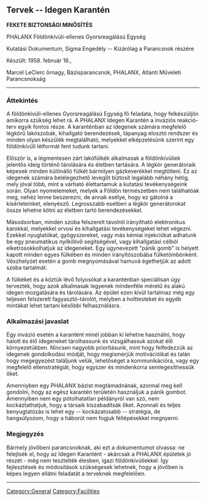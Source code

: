 ## Tervek -- Idegen Karantén

**FEKETE BIZTONSÁGI MINŐSÍTÉS**

PHALANX Földönkívüli-ellenes Gyorsreagálású Egység

Kutatási Dokumentum, Sigma Engedély -- Kizárólag a Parancsnok részére

Készült: 1958. február 16.,

Marcel LeClerc őrnagy, Bázisparancsnok, PHALANX, Atlanti Műveleti
Parancsnokság

------------------------------------------------------------------------

### Áttekintés

A földönkívüli-ellenes Gyorsreagálású Egység fő feladata, hogy
felkészüljön amikorra szükség lehet rá. A PHALANX Idegen Karantén a
inváziós reakció-terv egyik fontos része. A karanténban az idegenek
számára megfelelő légkörű lakószobák, kihallgató berendezések, tápanyag
elosztó rendszer és minden olyan készülék megtalálható, melyekkel
elképzelésünk szerint egy földönkívüli létformát fent tudunk tartani.

Először is, a légmentesen zárt lakófülkék alkalmasak a földönkívüliek
jelentős ideig történő tárolására és életben tartására. A légkör
generátoraik képesek minden különálló fülkét bármilyen gázkeverékkel
megtölteni. Ez az idegenek számára belélegezhető levegőt biztosít
legalább néhány hétig, mely jóval több, mint a várható élettartamuk a
kutatási tevékenységeink során. Olyan nyomelemeket, melyek a Földön
természetben nem találhatóak meg, nehéz lenne beszerezni, de annak
esélye, hogy ez gátolná a kísérleteinket, elenyésző. Legrosszabb esetben
a légkör generátorokat össze lehetne kötni az életben tartó
berendezésekkel.

Másodsorban, minden szoba felszerelt távolról irányítható elektronikus
karokkal, melyekkel orvosi és kihallgatási tevékenységeket lehet
végezni. Ezekkel nyugtatókat, gyógyszereket, vagy más kémiai injekciókat
adhatunk be egy pneumatikus nyílkilövő segítségével, vagy kihallgatási
célból elketrosokkolhatjuk az idegeneket. Egy úgynevezett "pánik gomb"
is helyett kapott minden egyes fülkében és minden irányítószobába
fülketömbönként. Vészhelyzet esetén a gomb megnyomásával hamuvá
égethetjük az adott szoba tartalmát.

A fülkéket és a köztük lévő folyosókat a karanténban speciálisan úgy
tervezték, hogy azok alkalmasak legyenek mindenféle méretű és alakú
idegen mozgatására és tárolására. Az épület ezen kívül tartalmaz még egy
teljesen felszerelt fagyasztó-tárolót, melyben a holttesteket és egyéb
mintákat lehet tartani későbbi felhasználásra.

### Alkalmazási javaslat

Egy invázió esetén a karantént minél jobban ki lehetne használni, hogy
halott és élő idegeneket tárolhassunk és vizsgálhassuk azokat élő
környezetükben. Nincsen nagyobb prioritásunk, mint hogy felfedezzük az
idegenek gondolkodási módját, hogy megismerjük motivációikat és talán
hogy megegyezést találjunk velük, lehetőséget a kommunikációra, vagy egy
megfelelő ellenstratégiát, hogy egyszer és mindenkorra semlegesíthessük
őket.

Amenniyben egy PHALANX bázist megtámadnának, azonnal meg kell gondolni,
hogy az egész karantén területén használjuk a pánik gombot. Amennyiben
nem egy pótolhatatlan példányról van szó, nem kockáztathatjuk, hogy a
társaik kiszabadítsák őket. Azonnali és teljes benyugtatózás is lehet
egy -- kockázatosabb -- stratégia, de hangsúlyozom, hogy a háborút nem
fogjuk féllépésekkel megnyerni.

### Megjegyzés

Bármely jövőbeni parancsnoknak, aki ezt a dokumentumot olvassa: ne
felejtsék el, hogy az Idegen Karantént - akárcsak a PHALANX épületek jó
részét - még nem tesztelték élesben, igazi földönkívüliekkel. Így
fejlesztések és módosítások szükségesek lehetnek, hogy a jövőben is
képes legyen ellátni feladatát a terveknek megfelelően.

------------------------------------------------------------------------

[Category:General](Category:General "wikilink")
[Category:Facilities](Category:Facilities "wikilink")